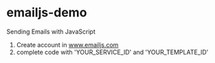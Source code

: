 # emailjs-demo
Sending Emails with JavaScript

1. Create account in www.emailjs.com
2. complete code with 'YOUR_SERVICE_ID' and 'YOUR_TEMPLATE_ID'
